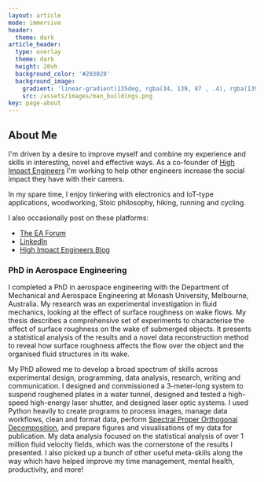 ```yaml
---
layout: article
mode: immersive
header:
  theme: dark
article_header:
  type: overlay
  theme: dark
  height: 20vh
  background_color: '#203028'
  background_image:
    gradient: 'linear-gradient(135deg, rgba(34, 139, 87 , .4), rgba(139, 34, 139, .4))'
    src: /assets/images/man_buildings.png
key: page-about
---
```


## About Me
I'm driven by a desire to improve myself and combine my experience and skills in interesting, novel and effective ways.
As a co-founder of [High Impact Engineers](https://www.highimpactengineers.org) I'm working to help other engineers increase the social impact they have with their careers. 

In my spare time, I enjoy tinkering with electronics and IoT-type applications, woodworking, Stoic philosophy, hiking, running and cycling. 

I also occasionally post on these platforms:
* [The EA Forum](https://forum.effectivealtruism.org/users/sean-lawrence-1)
* [LinkedIn](https://www.linkedin.com/in/seantelawrence/recent-activity/)
* [High Impact Engineers Blog](https://www.highimpactengineers.org/blog)

### PhD in Aerospace Engineering 
I completed a PhD in aerospace engineering with the Department of Mechanical and Aerospace Engineering at Monash University, Melbourne, Australia.
My research was an experimental investigation in fluid mechanics, looking at the effect of surface roughness on wake flows.
My thesis describes a comprehensive set of experiments to characterise the effect of surface roughness on the wake of submerged objects. It presents a statistical analysis of the results and a novel data reconstruction method to reveal how surface roughness affects the flow over the object and the organised fluid structures in its wake.

My PhD allowed me to develop a broad spectrum of skills across experimental design, programming, data analysis, research, writing and communication.
I designed and commissioned a 3-meter-long system to suspend roughened plates in a water tunnel, designed and tested a high-speed high-energy laser shutter, and designed laser optic systems.
I used Python heavily to create programs to process images, manage data workflows, clean and format data, perform [Spectral Proper Orthogonal Decomposition](https://arc.aiaa.org/doi/10.2514/1.J058809), and prepare figures and visualisations of my data for publication.
My data analysis focused on the statistical analysis of over 1 million fluid velocity fields, which was the cornerstone of the results I presented. 
I also picked up a bunch of other useful meta-skills along the way which have helped improve my time management, mental health, productivity, and more!
